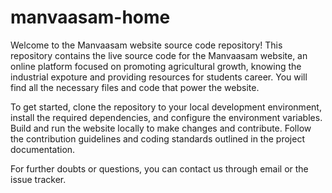 # manvaasam-home

Welcome to the Manvaasam website source code repository! This repository contains the live source code for the Manvaasam website, an online platform
focused on promoting agricultural growth, knowing the industrial expoture and providing resources for students career. You will find all the necessary
files and code that power the website.

To get started, clone the repository to your local development environment, install the required dependencies, and configure the environment variables.
Build and run the website locally to make changes and contribute. Follow the contribution guidelines and coding standards outlined in the project
documentation.

For further doubts or questions, you can contact us through email or the issue tracker.


